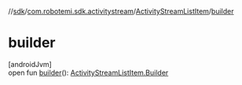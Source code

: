 //[sdk](../../../index.md)/[com.robotemi.sdk.activitystream](../index.md)/[ActivityStreamListItem](index.md)/[builder](builder.md)

# builder

[androidJvm]\
open fun [builder](builder.md)(): [ActivityStreamListItem.Builder](-builder/index.md)
